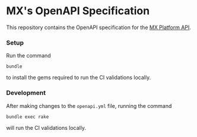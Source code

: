 # MX's OpenAPI Specification

This repository contains the OpenAPI specification for the [MX Platform API](https://docs.mx.com).

### Setup

Run the command
```
bundle
```
to install the gems required to run the CI validations locally.

### Development

After making changes to the `openapi.yml` file, running the command
```
bundle exec rake
```
will run the CI validations locally.
